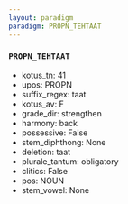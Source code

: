 ```yaml
---
layout: paradigm
paradigm: PROPN_TEHTAAT
---
```

### ` PROPN_TEHTAAT `


* kotus_tn: 41
* upos: PROPN
* suffix_regex: taat
* kotus_av: F
* grade_dir: strengthen
* harmony: back
* possessive: False
* stem_diphthong: None
* deletion: taat
* plurale_tantum: obligatory
* clitics: False
* pos: NOUN
* stem_vowel: None
